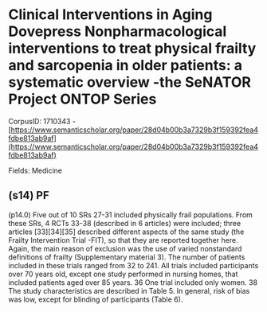 # Clinical Interventions in Aging Dovepress Nonpharmacological interventions to treat physical frailty and sarcopenia in older patients: a systematic overview -the SeNATOR Project ONTOP Series

CorpusID: 1710343 - [https://www.semanticscholar.org/paper/28d04b00b3a7329b3f159392fea4fdbe813ab9af](https://www.semanticscholar.org/paper/28d04b00b3a7329b3f159392fea4fdbe813ab9af)

Fields: Medicine

## (s14) PF
(p14.0) Five out of 10 SRs 27-31 included physically frail populations. From these SRs, 4 RCTs 33-38 (described in 6 articles) were included; three articles [33][34][35] described different aspects of the same study (the Frailty Intervention Trial -FIT), so that they are reported together here. Again, the main reason of exclusion was the use of varied nonstandard definitions of frailty (Supplementary material 3). The number of patients included in these trials ranged from 32 to 241. All trials included participants over 70 years old, except one study performed in nursing homes, that included patients aged over 85 years. 36 One trial included only women. 38 The study characteristics are described in Table 5. In general, risk of bias was low, except for blinding of participants (Table 6).
